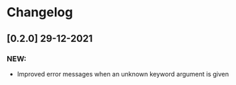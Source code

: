 # Changelog

## [0.2.0] 29-12-2021

### NEW:

 - Improved error messages when an unknown keyword argument is given
